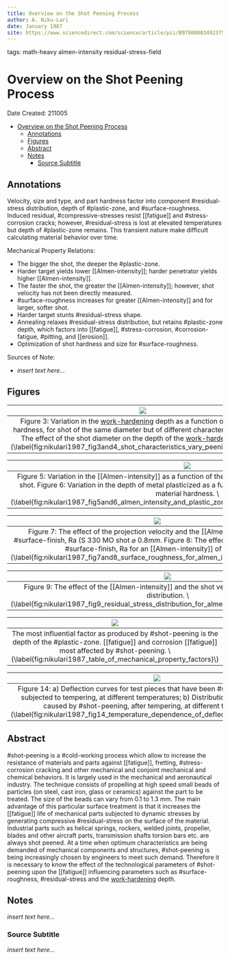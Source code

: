 ```yaml
---
title: Overview on the Shot Peening Process
author: A. Niku-Lari
date: January 1987
site: https://www.sciencedirect.com/science/article/pii/B9780080349237500231
---
```

tags: math-heavy almen-intensity residual-stress-field
<script type="text/javascript"
        src="https://cdnjs.cloudflare.com/ajax/libs/mathjax/2.7.0/MathJax.js?config=TeX-AMS_CHTML">
</script>
<script type="text/x-mathjax-config">
	MathJax.Ajax.config.path["Extra"] = "https://jmanthony3.github.io/Codes/MathJax/extensions/TeX",
	MathJax.Hub.Config({
		TeX: {
			equationNumbers: {
				autoNumber: "AMS"
			},
			extensions: [
				"[Extra]/Taylor.js",
				"[Extra]/NumericalMethods.js"
			]
		},
		tex2jax: {
			inlineMath: [["$", "$"], ["\\(", "\\)"]],
			blockMath: [["$$", "$$"], ["\\[", "\\]"]],
		},
});
</script>
<!-- %%%%%%%% Document Metadata %%%%%%%% -->
# Overview on the Shot Peening Process
Date Created: 211005

- [Overview on the Shot Peening Process](#overview-on-the-shot-peening-process)
	- [Annotations](#annotations)
	- [Figures](#figures)
	- [Abstract](#abstract)
	- [Notes](#notes)
		- [Source Subtitle](#source-subtitle)
<!-- %%%%%%%%%%%%%%%%%%%%%%%%%%%%%% -->





<!-- START WRITING BELOW -->





<!-- %%%%%%%%%%%%%%%%%%%%%%%%%%%%%% -->
## Annotations
Velocity, size and type, and part hardness factor into component #residual-stress distribution, depth of #plastic-zone, and #surface-roughness. Induced residual, #compressive-stresses resist [[fatigue]] and #stress-corrosion cracks; however, #residual-stress is lost at elevated temperatures but depth of #plastic-zone remains. This transient nature make difficult calculating material behavior over time.

Mechanical Property Relations:
- The bigger the shot, the deeper the #plastic-zone.
- Harder target yields lower [[Almen-intensity]]; harder penetrator yields higher [[Almen-intensity]].
- The faster the shot, the greater the [[Almen-intensity]]; however, shot velocity has not been directly measured.
- #surface-roughness increases for greater [[Almen-intensity]] and for larger, softer shot.
- Harder target stunts #residual-stress shape.
- Annealing relaxes #residual-stress distribution, but retains #plastic-zone depth, which factors into [[fatigue]], #stress-corrosion, #corrosion-fatigue, #pitting, and [[erosion]].
- Optimization of shot hardness and size for #surface-roughness.

Sources of Note:
- *insert text here$\dots$*

## Figures
| ![](../../../attachments/nikulariOverviewShotPeening1987/nikulari1987_fig3and4_shot_characteristics_vary_peening_properties_211005_132644_EST.png) |
|:--:|
| Figure 3: Variation in the [work-hardening](deformation-and-work-hardening.md) depth as a function of the material hardness, for shot of the same diameter but of different characteristics. Figure 4: The effect of the shot diameter on the depth of the [work-hardening](deformation-and-work-hardening.md) strata. \\(\label{fig:nikulari1987_fig3and4_shot_characteristics_vary_peening_properties}\\) |

| ![](../../../attachments/nikulariOverviewShotPeening1987/nikulari1987_fig5and6_almen_intensity_and_plastic_zone_depth_for_shot_hardness_and_velocity_211005_132933_EST.png) |
|:--:|
| Figure 5: Variation in the [[Almen-intensity]] as a function of the blower wheel speed, for various types of shot. Figure 6: Variation in the depth of metal plasticized as a function of the [[Almen-intensity]] and the material hardness. \\(\label{fig:nikulari1987_fig5and6_almen_intensity_and_plastic_zone_depth_for_shot_hardness_and_velocity}\\) |

| ![](../../../attachments/nikulariOverviewShotPeening1987/nikulari1987_fig7and8_surface_roughness_for_almen_intensity_and_shot_size_211005_133243_EST.png) |
|:--:|
| Figure 7: The effect of the projection velocity and the [[Almen-intensity]] on the #surface-finish, Ra (S 330 MO shot $\varnothing~0.8mm$. Figure 8: The effect of the shot size on the #surface-finish, Ra for an [[Almen-intensity]] of 30 A2. \\(\label{fig:nikulari1987_fig7and8_surface_roughness_for_almen_intensity_and_shot_size}\\) |

| ![](../../../attachments/nikulariOverviewShotPeening1987/nikulari1987_fig9_residual_stress_distribution_for_almen_intensity_and_shot_velocity_211005_133720_EST.png) |
|:--:|
| Figure 9: The effect of the [[Almen-intensity]] and the shot velocity on #residual-stress-distribution. \\(\label{fig:nikulari1987_fig9_residual_stress_distribution_for_almen_intensity_and_shot_velocity}\\) |

| ![](../../../attachments/nikulariOverviewShotPeening1987/nikulari1987_table_of_mechanical_property_factors_211005_134225_EST.png) |
|:--:|
| The most influential factor as produced by #shot-peening is the depth of the #plastic-zone. [[fatigue]] and corrosion [[fatigue]] most affected by #shot-peening. \\(\label{fig:nikulari1987_table_of_mechanical_property_factors}\\) |

| ![](../../../attachments/nikulariOverviewShotPeening1987/nikulari1987_fig14_temperature_dependence_of_deflection_and_plastic_zone_211005_134558_EST.png) |
|:--:|
| Figure 14: a) Deflection curves for test pieces that have been #shot-peening and then subjected to tempering, at different temperatures; b) Distribution of #residual-stress caused by #shot-peening, after tempering, at different temperatures. \\(\label{fig:nikulari1987_fig14_temperature_dependence_of_deflection_and_plastic_zone}\\) |

## Abstract
#shot-peening is a #cold-working process which allow to increase the resistance of materials and parts against [[fatigue]], fretting, #stress-corrosion cracking and other mechanical and conjoint mechanical and chemical behaviors. It is largely used in the mechanical and aeronautical industry. The technique consists of propelling at high speed small beads of particles (on steel, cast iron, glass or ceramics) against the part to be treated. The size of the beads can vary from 0.1 to 1.3 mm. The main advantage of this particular surface treatment is that it increases the [[fatigue]] life of mechanical parts subjected to dynamic stresses by generating compressive #residual-stress on the surface of the material. Industrial parts such as helical springs, rockers, welded joints, propeller, blades and other aircraft parts, transmission shafts torsion bars etc. are always shot peened. At a time when optimum characteristics are being demanded of mechanical components and structures, #shot-peening is being increasingly chosen by engineers to meet such demand. Therefore it is necessary to know the effect of the technological parameters of #shot-peening upon the [[fatigue]] influencing parameters such as #surface-roughness, #residual-stress and the [work-hardening](deformation-and-work-hardening.md) depth.

## Notes
*insert text here$\dots$*

### Source Subtitle
*insert text here$\dots$*
<!-- %%%%%%%%%%%%%%%%%%%%%%%%%%%%%% -->





<!-- %%%%%%%% End Document %%%%%%%% -->